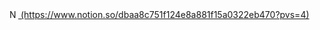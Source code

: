 <a href="https://www.notion.so/your-notion-page">
  <img src="https://www.notion.so/front-static/logo-ios.png" alt="Notion" style="width:1em;height:1em;">
  (https://www.notion.so/dbaa8c751f124e8a881f15a0322eb470?pvs=4)
</a>
